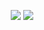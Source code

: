 <!-- <picture decoding="async" loading="lazy">
  <source media="(prefers-color-scheme: light)" srcset="https://pixel-profile.vercel.app/api/github-stats?username=Kzidaitou&screen_effect=false&background=linear-gradient(to%20bottom%20right%2C%20%2374dcc4%2C%20%234597e9)">
  <source media="(prefers-color-scheme: dark)" srcset="https://pixel-profile.vercel.app/api/github-stats?username=Kzidaitou&screen_effect=true&background=linear-gradient(to%20bottom%20right%2C%20%235580eb%2C%20%232aeeff)">
  <img alt="github stats" src="https://pixel-profile.vercel.app/api/github-stats?username=Kzidaitou&screen_effect=false&background=linear-gradient(to%20bottom%20right%2C%20%2374dcc4%2C%20%234597e9)">
</picture> -->
<p align = "center">
  <img src = "https://github-readme-stats.vercel.app/api?username=Kzidaitou&show_icons=true&include_all_commits=true&line_height=40&count_private=true&theme=radical&hide_border=true">
  <img src = "https://github-readme-stats.vercel.app/api/top-langs/?username=Kzidaitou&theme=radical&hide_border=true">
</p>
